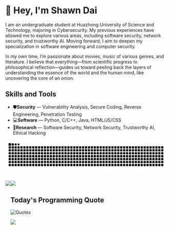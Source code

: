# 👋 Hey, I'm Shawn Dai

I am an undergraduate student at Huazhong University of Science and Technology, majoring in Cybersecurity. My previous experiences have allowed me to explore various areas, including software security, network security, and trustworthy AI. Moving forward, I aim to deepen my specialization in software engineering and computer security.

In my own time, I’m passionate about movies, music of various genres, and literature. I believe that everything—from scientific progress to philosophical reflection—guides us toward peeling back the layers of understanding the essence of the world and the human mind, like uncovering the core of an onion.

## Skills and Tools

- 🛡️**Security** — Vulnerability Analysis, Secure Coding, Reverse Engineering, Penetration Testing
- 💻**Software** — Python, C/C++, Java, HTML/JS/CSS
- 🔬**Research** — Software Security, Network Security, Trustworthy AI, Ethical Hacking

![dark](https://raw.githubusercontent.com/Calvvnono/Calvvnono/output/github-contribution-grid-snake.svg)

<div>
  <img height="170" align="left" src="https://github-readme-stats.vercel.app/api?username=Calvvnono&count_private=true&include_all_commits=true&theme=radical" />
  <img height="170" src="https://github-readme-stats.vercel.app/api/top-langs/?username=Calvvnono&layout=compact&theme=radical" />
</div>

## Today's Programming Quote
![Quotes](https://quotes-github-readme.vercel.app/api?type=horizontal&theme=radical)

![](https://komarev.com/ghpvc/?username=Calvvnono&color=blueviolet)
